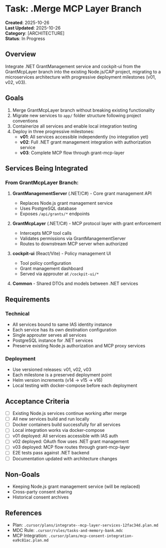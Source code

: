 # Task: .Merge MCP Layer Branch 

**Created**: 2025-10-26  
**Last Updated**: 2025-10-26  
**Category**: [ARCHITECTURE]  
**Status**: In Progress

## Overview

Integrate .NET GrantManagement service and cockpit-ui from the GrantMcpLayer branch into the existing Node.js/CAP project, migrating to a microservices architecture with progressive deployment milestones (v01, v02, v03).

## Goals

1. Merge GrantMcpLayer branch without breaking existing functionality
2. Migrate new services to `app/` folder structure following project conventions
3. Containerize all services and enable local integration testing
4. Deploy in three progressive milestones:
   - **v01**: All services accessible independently (no integration yet)
   - **v02**: Full .NET grant management integration with authorization service
   - **v03**: Complete MCP flow through grant-mcp-layer

## Services Being Integrated

### From GrantMcpLayer Branch:

1. **GrantManagementServer** (.NET/C#) - Core grant management API
   - Replaces Node.js grant management service
   - Uses PostgreSQL database
   - Exposes `/api/grants/*` endpoints

2. **GrantMcpLayer** (.NET/C#) - MCP protocol layer with grant enforcement
   - Intercepts MCP tool calls
   - Validates permissions via GrantManagementServer
   - Routes to downstream MCP server when authorized

3. **cockpit-ui** (React/Vite) - Policy management UI
   - Tool policy configuration
   - Grant management dashboard
   - Served via approuter at `/cockpit-ui/*`

4. **Common** - Shared DTOs and models between .NET services

## Requirements

### Technical
- All services bound to same IAS identity instance
- Each service has its own destination configuration
- Single approuter serves all services
- PostgreSQL instance for .NET services
- Preserve existing Node.js authorization and MCP proxy services

### Deployment
- Use versioned releases: v01, v02, v03
- Each milestone is a preserved deployment point
- Helm version increments (v14 → v15 → v16)
- Local testing with docker-compose before each deployment

## Acceptance Criteria

- [ ] Existing Node.js services continue working after merge
- [ ] All new services build and run locally
- [ ] Docker containers build successfully for all services
- [ ] Local integration works via docker-compose
- [ ] v01 deployed: All services accessible with IAS auth
- [ ] v02 deployed: OAuth flow uses .NET grant management
- [ ] v03 deployed: MCP flow routes through grant-mcp-layer
- [ ] E2E tests pass against .NET backend
- [ ] Documentation updated with architecture changes

## Non-Goals

- Keeping Node.js grant management service (will be replaced)
- Cross-party consent sharing
- Historical consent archives

## References

- Plan: `.cursor/plans/integrate--mcp-layer-services-12fac34d.plan.md`
- MDC Rule: `.cursor/rules/tasks-and-memory-bank.mdc`
- MCP Integration: `.cursor/plans/mcp-consent-integration-ea9c81ac.plan.md`

